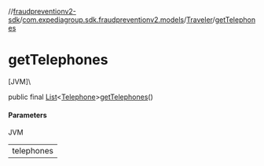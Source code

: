 //[fraudpreventionv2-sdk](../../../index.md)/[com.expediagroup.sdk.fraudpreventionv2.models](../index.md)/[Traveler](index.md)/[getTelephones](get-telephones.md)

# getTelephones

[JVM]\

public final [List](https://docs.oracle.com/javase/8/docs/api/java/util/List.html)&lt;[Telephone](../-telephone/index.md)&gt;[getTelephones](get-telephones.md)()

#### Parameters

JVM

| |
|---|
| telephones |
